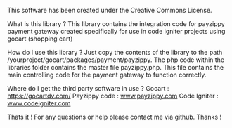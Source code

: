 This software has been created under the Creative Commons License.

What is this library ?
This library contains the integration code for payzippy payment gateway created specifically for use in code igniter projects using gocart (shopping cart)

How do I use this library ?
Just copy the contents of the library to the path /yourproject/gocart/packages/payment/payzippy. The php code within the libraries folder contains the master file payzippy.php.
This file contains the main controlling code for the payment gateway to function correctly.

Where do I get the third party software in use ?
Gocart : https://gocartdv.com/
Payzippy code : www.payzippy.com
Code Igniter : www.codeigniter.com

Thats it ! For any questions or help please contact me via github. Thanks !

